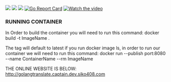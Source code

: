 
![](https://img.shields.io/badge/ImageSize-565MB-green)
![](https://img.shields.io/badge/build%20status-100%25-green)
![](https://img.shields.io/badge/Availability-100%25-green)
[![Go Report Card](https://goreportcard.com/badge/github.com/siko408/golangFinal)](https://goreportcard.com/report/github.com/siko408/golangFinal)
[![Watch the video](https://i.imgur.com/vKb2F1B.png)](https://drive.google.com/file/d/1q-2jzJ-YUx9lbfLlHrOXaPf85E5HYn4Q/view?usp=sharing)


<h3>RUNNING CONTAINER</h3>

In Order to build the container you will need to run this command:
docker build -t ImageName .


The tag will default to latest if you run docker image ls, in order to run our container we will need to run this command:
docker run --publish port:8080 --name ContainerName --rm ImageName


THE ONLINE WEBSITE IS BELOW:
http://golangtranslate.captain.dev.siko408.com
